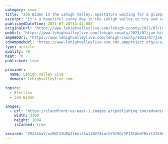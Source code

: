 ```yaml
---
category: news
title: "Joe Biden in the Lehigh Valley: Spectators waiting for a glimpse of Air Force One"
excerpt: "It’s a beautiful sunny day in the Lehigh Valley to try and catch a glimpse of Air Force One. Millie Wescoe traveled from her Bethlehem home to a clear vantage point along Race Street, happy she happened to be off of work on the day President Joe Biden decided to visit the Valley."
publishedDateTime: 2021-07-28T14:41:00Z
originalUrl: "https://www.lehighvalleylive.com/lehigh-county/2021/07/joe-biden-in-the-lehigh-valley-watchers-waiting-for-a-glimpse-of-air-force-one.html"
webUrl: "https://www.lehighvalleylive.com/lehigh-county/2021/07/joe-biden-in-the-lehigh-valley-watchers-waiting-for-a-glimpse-of-air-force-one.html"
ampWebUrl: "https://www.lehighvalleylive.com/lehigh-county/2021/07/joe-biden-in-the-lehigh-valley-watchers-waiting-for-a-glimpse-of-air-force-one.html?outputType=amp"
cdnAmpWebUrl: "https://www-lehighvalleylive-com.cdn.ampproject.org/c/s/www.lehighvalleylive.com/lehigh-county/2021/07/joe-biden-in-the-lehigh-valley-watchers-waiting-for-a-glimpse-of-air-force-one.html?outputType=amp"
type: article
quality: 70
heat: 70
published: true

provider:
  name: Lehigh Valley Live
  domain: lehighvalleylive.com

topics:
  - Election
  - Joe Biden

images:
  - url: "https://cloudfront-us-east-1.images.arcpublishing.com/advancelocal/5FHQAUNXUVA7FCN4MK54GJMQ2E.JPG"
    width: 3300
    height: 1804
    isCached: true

secured: "Z942eXaV/usRWlSXURAJ1beiJku1zNVf8iorkYh19Q/YPI5YAkdYMviIX2k06Doo+yrGXEYGOOS3KOag+hJQgK5+DnP0Hvrbuw9s5BTQ66JTe210r5Z0PATG0tR5ObW+m2FZftYmrpzxhMUSoTQ5+/iCeqWGJSjaRXnuO0hrcdTdv1Aj0p5APhQyOukvmHqHLGy4DE5tY3Ex13ybcAJFwwQSb4Vj6+GfymXPz3KQLPCriJK98gta7YPJEU63fk8TQ1UvXQAZVXGM/zy5SwM+1ZdrK/qThdrnFOeotr45768Oi/zbtGglvqFOmErhHJewxilAZ6ecn2spSOeJVSEC8gsE3gH5WxscVW4gMIGJgIg=;ZOnbmsLiTtFcVFdPTsIaag=="
---
```


